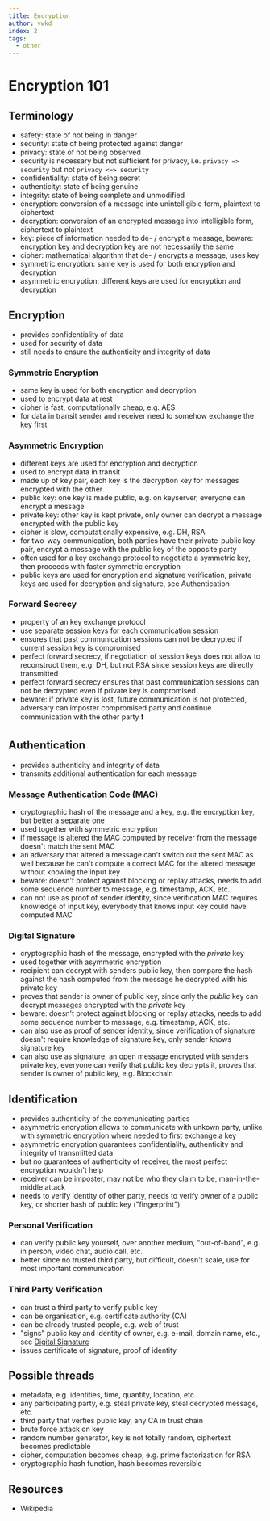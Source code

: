 ```yaml
---
title: Encryption 
author: vwkd
index: 2
tags:
  - other
---
```

# Encryption 101



## Terminology

- safety: state of not being in danger
- security: state of being protected against danger
- privacy: state of not being observed
- security is necessary but not sufficient for privacy, i.e. `privacy => security` but not `privacy <=> security`
- confidentiality: state of being secret
- authenticity: state of being genuine
- integrity: state of being complete and unmodified
- encryption: conversion of a message into unintelligible form, plaintext to ciphertext
- decryption: conversion of an encrypted message into intelligible form, ciphertext to plaintext
- key: piece of information needed to de- / encrypt a message, beware: encryption key and decryption key are not necessarily the same
- cipher: mathematical algorithm that de- / encrypts a message, uses key
- symmetric encryption: same key is used for both encryption and decryption
- asymmetric encryption: different keys are used for encryption and decryption



## Encryption

- provides confidentiality of data
- used for security of data
- still needs to ensure the authenticity and integrity of data

### Symmetric Encryption

- same key is used for both encryption and decryption
- used to encrypt data at rest
- cipher is fast, computationally cheap, e.g. AES
- for data in transit sender and receiver need to somehow exchange the key first

### Asymmetric Encryption

- different keys are used for encryption and decryption
- used to encrypt data in transit
- made up of key pair, each key is the decryption key for messages encrypted with the other
- public key: one key is made public, e.g. on keyserver, everyone can encrypt a message
- private key: other key is kept private, only owner can decrypt a message encrypted with the public key
- cipher is slow, computationally expensive, e.g. DH, RSA
- for two-way communication, both parties have their private-public key pair, encrypt a message with the public key of the opposite party
- often used for a key exchange protocol to negotiate a symmetric key, then proceeds with faster symmetric encryption
- public keys are used for encryption and signature verification, private keys are used for decryption and signature, see Authentication

### Forward Secrecy

- property of an key exchange protocol
- use separate session keys for each communication session
- ensures that past communication sessions can not be decrypted if current session key is compromised
- perfect forward secrecy, if negotiation of session keys does not allow to reconstruct them, e.g. DH, but not RSA since session keys are directly transmitted
- perfect forward secrecy ensures that past communication sessions can not be decrypted even if private key is compromised
- beware: if private key is lost, future communication is not protected, adversary can imposter compromised party and continue communication with the other party ❗️



## Authentication

- provides authenticity and integrity of data
- transmits additional authentication for each message

### Message Authentication Code (MAC)

- cryptographic hash of the message and a key, e.g. the encryption key, but better a separate one
- used together with symmetric encryption
- if message is altered the MAC computed by receiver from the message doesn't match the sent MAC
- an adversary that altered a message can't switch out the sent MAC as well because he can't compute a correct MAC for the altered message without knowing the input key
- beware: doesn't protect against blocking or replay attacks, needs to add some sequence number to message, e.g. timestamp, ACK, etc.
- can not use as proof of sender identity, since verification MAC requires knowledge of input key, everybody that knows input key could have computed MAC

### Digital Signature

- cryptographic hash of the message, encrypted with the _private_ key
- used together with asymmetric encryption
- recipient can decrypt with senders public key, then compare the hash against the hash computed from the message he decrypted with his private key
- proves that sender is owner of public key, since only the _public_ key can decrypt messages encrypted with the _private_ key
- beware: doesn't protect against blocking or replay attacks, needs to add some sequence number to message, e.g. timestamp, ACK, etc.
- can also use as proof of sender identity, since verification of signature doesn't require knowledge of signature key, only sender knows signature key
- can also use as signature, an open message encrypted with senders private key, everyone can verify that public key decrypts it, proves that sender is owner of public key, e.g. Blockchain



## Identification

- provides authenticity of the communicating parties
- asymmetric encryption allows to communicate with unkown party, unlike with symmetric encryption where needed to first exchange a key
- asymmetric encryption guarantees confidentiality, authenticity and integrity of transmitted data
- but no guarantees of authenticity of receiver, the most perfect encryption wouldn't help
- receiver can be imposter, may not be who they claim to be, man-in-the-middle attack
- needs to verify identity of other party, needs to verify owner of a public key, or shorter hash of public key ("fingerprint")

### Personal Verification

- can verify public key yourself, over another medium, "out-of-band", e.g. in person, video chat, audio call, etc.
- better since no trusted third party, but difficult, doesn't scale, use for most important communication

### Third Party Verification

- can trust a third party to verify public key
- can be organisation, e.g. certificate authority (CA)
- can be already trusted people, e.g. web of trust
- "signs" public key and identity of owner, e.g. e-mail, domain name, etc., see [Digital Signature](#)
- issues certificate of signature, proof of identity



## Possible threads

- metadata, e.g. identities, time, quantity, location, etc.
- any participating party, e.g. steal private key, steal decrypted message, etc.
- third party that verfies public key, any CA in trust chain
- brute force attack on key
- random number generator, key is not totally random, ciphertext becomes predictable
- cipher, computation becomes cheap, e.g. prime factorization for RSA
- cryptographic hash function, hash becomes reversible



## Resources

- Wikipedia